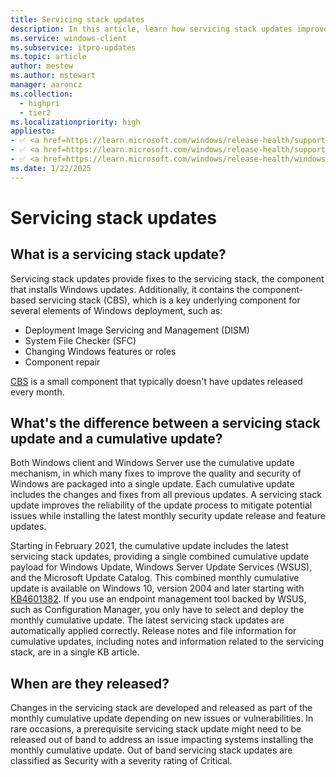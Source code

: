 ```yaml
---
title: Servicing stack updates
description: In this article, learn how servicing stack updates improve the code that installs the other updates.
ms.service: windows-client
ms.subservice: itpro-updates
ms.topic: article
author: mestew
ms.author: mstewart
manager: aaroncz
ms.collection:
  - highpri
  - tier2
ms.localizationpriority: high
appliesto: 
- ✅ <a href=https://learn.microsoft.com/windows/release-health/supported-versions-windows-client target=_blank>Windows 11</a>
- ✅ <a href=https://learn.microsoft.com/windows/release-health/supported-versions-windows-client target=_blank>Windows 10</a>
- ✅ <a href=https://learn.microsoft.com/windows/release-health/windows-server-release-info target=_blank>Windows Server </a>
ms.date: 1/22/2025
---
```


# Servicing stack updates

## What is a servicing stack update?

Servicing stack updates provide fixes to the servicing stack, the component that installs Windows updates. Additionally, it contains the component-based servicing stack (CBS), which is a key underlying component for several elements of Windows deployment, such as:

- Deployment Image Servicing and Management (DISM)
- System File Checker (SFC)
- Changing Windows features or roles
- Component repair

[CBS](https://techcommunity.microsoft.com/t5/ask-the-performance-team/understanding-component-based-servicing/ba-p/373012) is a small component that typically doesn't have updates released every month.


## What's the difference between a servicing stack update and a cumulative update?

Both Windows client and Windows Server use the cumulative update mechanism, in which many fixes to improve the quality and security of Windows are packaged into a single update. Each cumulative update includes the changes and fixes from all previous updates. A servicing stack update improves the reliability of the update process to mitigate potential issues while installing the latest monthly security update release and feature updates. 

Starting in February 2021, the cumulative update includes the latest servicing stack updates, providing a single combined cumulative update payload for Windows Update, Windows Server Update Services (WSUS), and the Microsoft Update Catalog. This combined monthly cumulative update is available on Windows 10, version 2004 and later starting with [KB4601382](https://support.microsoft.com/kb/4601382). If you use an endpoint management tool backed by WSUS, such as Configuration Manager, you only have to select and deploy the monthly cumulative update. The latest servicing stack updates are automatically applied correctly. Release notes and file information for cumulative updates, including notes and information related to the servicing stack, are in a single KB article. 


## When are they released?

Changes in the servicing stack are developed and released as part of the monthly cumulative update depending on new issues or vulnerabilities. In rare occasions, a prerequisite servicing stack update might need to be released out of band to address an issue impacting systems installing the monthly cumulative update. Out of band servicing stack updates are classified as Security with a severity rating of Critical.

